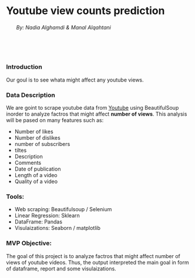 
# Youtube view counts prediction
######  &nbsp;&nbsp;&nbsp;&nbsp;&nbsp;&nbsp; _By: Nadia Alghamdi & Manal Alqahtani_    

&nbsp;                    
&nbsp;            
### Introduction
Our goul is to see whata might affect any youtube views. 


### Data Description
We are goint to scrape youtube data from [Youtube](https://www.youtube.com) using BeautifulSoup inorder to analyze factros that might affect **number of views**. 
This analysis will be pased on many features such as: 
 + Number of likes 
 + Number of dislikes 
 + number of subscribers 
 + tiltes 
 + Description 
 + Comments
 + Date of publication
 + Length of a video
 + Quality of a video
 
   
### Tools:


   - Web scraping: Beautifulsoup / Selenium 
   - Linear Regression: Sklearn 
   - DataFrame: Pandas
   - Visulaizations: Seaborn / matplotlib
  

  
### MVP Objective:

   The goal of this project is to analyze factros that might affect number of views of youtube videos. Thus, the output interpreted the main goal in form of dataframe,
   report and some visulaizations. 



